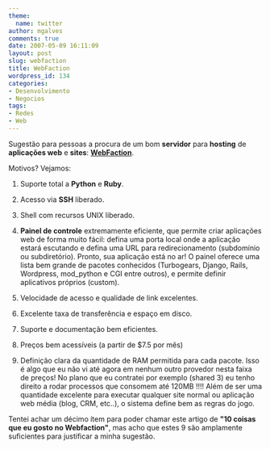```yaml
---
theme:
  name: twitter
author: mgalves
comments: true
date: 2007-05-09 16:11:09
layout: post
slug: webfaction
title: WebFaction
wordpress_id: 134
categories:
- Desenvolvimento
- Negocios
tags:
- Redes
- Web
---
```


Sugestão para pessoas a procura de um bom **servidor** para **hosting** de **aplicações web** e **sites**: [**WebFaction**](http://www.webfaction.com?affiliate=mushroom).

Motivos? Vejamos:



	
  1. Suporte total a **Python** e **Ruby**.

	
  2. Acesso via **SSH** liberado.

	
  3. Shell com recursos UNIX liberado.

	
  4. **Painel de controle** extremamente eficiente, que permite criar aplicações web de forma muito fácil: defina uma porta local onde a aplicação estará escutando e defina uma URL para redirecionamento (subdomínio ou subdiretório). Pronto, sua aplicação está no ar! O painel oferece uma lista bem grande de pacotes conhecidos (Turbogears, Django, Rails, Wordpress, mod_python e CGI entre outros), e permite definir aplicativos próprios (custom).

	
  5. Velocidade de acesso e qualidade de link excelentes.

	
  6. Excelente taxa de transferência e espaço em disco.

	
  7. Suporte e documentação bem eficientes.

	
  8. Preços bem acessíveis (a partir de $7.5 por mês)

	
  9. Definição clara da quantidade de RAM permitida para cada pacote. Isso é algo que eu não vi até agora em nenhum outro provedor nesta faixa de preços! No plano que eu contratei por exemplo (shared 3) eu tenho direito a rodar processos que consomem até 120MB !!!!  Além de ser uma quantidade excelente para executar qualquer site normal ou aplicação web média (blog, CRM, etc..), o sistema define bem as regras do jogo.


Tentei achar um décimo ítem para poder chamar este artigo de **"10 coisas que eu gosto no Webfaction"**, mas acho que estes 9 são amplamente suficientes para justificar a minha sugestão.
